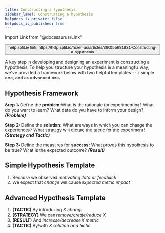 ```yaml
---
title: Constructing a hypothesis
sidebar_label: Constructing a hypothesis
helpdocs_is_private: false
helpdocs_is_published: true
---
```


import Link from "@docusaurus/Link";

<p>
  <button style={{borderRadius:'8px', border:'1px', fontFamily:'Courier New', fontWeight:'800', textAlign:'left'}}> help.split.io link: https://help.split.io/hc/en-us/articles/360055681831-Constructing-a-hypothesis </button>
</p>

<p>
  A key step in developing and designing an experiment is constructing a hypothesis.
  To help you structure your hypothesis in a meaningful way, we've provided a framework
  below with two helpful templates -- a simple one, and an advanced one.
</p>
<p></p>
<h2 id="h_01HB99WRTKBB29FHH1NRES4FD1">Hypothesis Framework</h2>
<p>
  <strong>Step 1: </strong>Define the <strong>problem:</strong>What
  is the rationale for experimenting? What do you want to learn? What data do you
  have to inform your design? <em><strong>(Problem)</strong></em>
</p>
<p>
  <strong>Step 2:</strong> Define the <strong>solution:</strong> What are ways in which you can change the experiences? What strategy will dictate the tactic for the experiment? <em><strong>(Strategy and Tactic)</strong></em>
</p>
<p>
  <strong>Step 3: </strong>Define the measures for <strong>success:</strong> What proves this hypothesis to be true? What is the expected outcome? <strong><em>(Result)</em></strong>
</p>
<p></p>
<h2 id="h_01HB99RS867ARSE3JX2563GNY0">Simple Hypothesis Template</h2>
<ol>
  <li>
    Because we observed
    <em>motivating</em><em> data or feedback</em>
  </li>
  <li>
    We expect that <em>change</em>
    will cause
    <em>expected metric impact</em>
  </li>
</ol>
<h2 id="h_01HB99RS86F7B41NKDC8P1BAC5">Advanced Hypothesis Template</h2>
<ol>
  <li>
    <strong>(TACTIC) </strong>By introducing <em>X change</em>
  </li>
  <li>
    <strong>(STRATEGY)</strong> We can <em>remove/create/reduce X</em>
  </li>
  <li>
    <strong>(RESULT)</strong> And <em>increase/decrease X metric</em>
  </li>
  <li>
    <strong>(TACTIC) </strong>By/with <em>X solution and tactic</em>
  </li>
</ol>
<p></p>